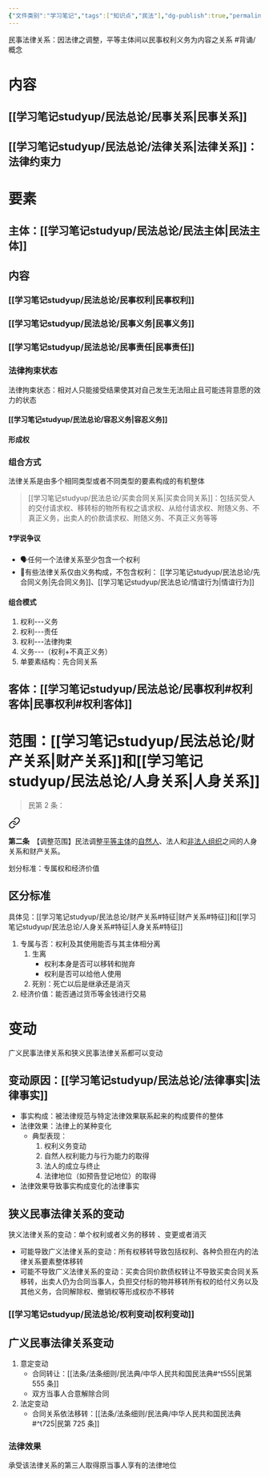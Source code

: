```yaml
---
{"文件类别":"学习笔记","tags":["知识点","民法"],"dg-publish":true,"permalink":"/学习笔记studyup/民法总论/民事法律关系/","dgPassFrontmatter":true,"created":"2024-07-02T20:34:47.997+08:00","updated":"2024-11-22T23:11:01.235+08:00"}
---
```


民事法律关系：因法律之调整，平等主体间以民事权利义务为内容之关系 #背诵/概念 
# 内容
## [[学习笔记studyup/民法总论/民事关系\|民事关系]]
## [[学习笔记studyup/民法总论/法律关系\|法律关系]]：法律约束力
# 要素
## 主体：[[学习笔记studyup/民法总论/民法主体\|民法主体]]
## 内容
### [[学习笔记studyup/民法总论/民事权利\|民事权利]]
### [[学习笔记studyup/民法总论/民事义务\|民事义务]]
### [[学习笔记studyup/民法总论/民事责任\|民事责任]]
### 法律拘束状态
法律拘束状态：相对人只能接受结果使其对自己发生无法阻止且可能违背意愿的效力的状态
#### [[学习笔记studyup/民法总论/容忍义务\|容忍义务]]
#### 形成权
### 组合方式
法律关系是由多个相同类型或者不同类型的要素构成的有机整体
> [[学习笔记studyup/民法总论/买卖合同关系\|买卖合同关系]]：包括买受人的交付请求权、移转标的物所有权之请求权、从给付请求权、附随义务、不真正义务，出卖人的价款请求权、附随义务、不真正义务等等
#### ❓学说争议
- 🗣️任何一个法律关系至少包含一个权利
- 🐨有些法律关系仅由义务构成，不包含权利： [[学习笔记studyup/民法总论/先合同义务\|先合同义务]]、[[学习笔记studyup/民法总论/情谊行为\|情谊行为]]
#### 组合模式
1. 权利---义务
2. 权利---责任
3. 权利---法律拘束
4. 义务---（权利+不真正义务）
5. 单要素结构：先合同关系
## 客体：[[学习笔记studyup/民法总论/民事权利#权利客体\|民事权利#权利客体]]
# 范围：[[学习笔记studyup/民法总论/财产关系\|财产关系]]和[[学习笔记studyup/民法总论/人身关系\|人身关系]]
>民第 2 条：
<div class="transclusion internal-embed is-loaded"><a class="markdown-embed-link" href="/////#t2" aria-label="Open link"><svg xmlns="http://www.w3.org/2000/svg" width="24" height="24" viewBox="0 0 24 24" fill="none" stroke="currentColor" stroke-width="2" stroke-linecap="round" stroke-linejoin="round" class="svg-icon lucide-link"><path d="M10 13a5 5 0 0 0 7.54.54l3-3a5 5 0 0 0-7.07-7.07l-1.72 1.71"></path><path d="M14 11a5 5 0 0 0-7.54-.54l-3 3a5 5 0 0 0 7.07 7.07l1.71-1.71"></path></svg></a><div class="markdown-embed">



**第二条**　【调整范围】民法调整<u>平等主体</u>的<u>自然人</u>、法人和<u>非法人组织</u>之间的人身关系和财产关系。 

</div></div>


划分标准：专属权和经济价值
## 区分标准
具体见：[[学习笔记studyup/民法总论/财产关系#特征\|财产关系#特征]]和[[学习笔记studyup/民法总论/人身关系#特征\|人身关系#特征]]
1. 专属与否：权利及其使用能否与其主体相分离 
	1. 生离
		- 权利本身是否可以移转和抛弃
		- 权利是否可以给他人使用 
	2. 死别：死亡以后是继承还是消灭
2. 经济价值：能否通过货币等金钱进行交易
# 变动
广义民事法律关系和狭义民事法律关系都可以变动
## 变动原因：[[学习笔记studyup/民法总论/法律事实\|法律事实]]
- 事实构成：被法律规范与特定法律效果联系起来的构成要件的整体 
- 法律效果：法律上的某种变化 
	- 典型表现：
		1. 权利义务变动
		2. 自然人权利能力与行为能力的取得
		3. 法人的成立与终止
		4. 法律地位（如预告登记地位）的取得
- 法律效果导致事实构成变化的法律事实
## 狭义民事法律关系的变动
狭义法律关系的变动：单个权利或者义务的移转 、变更或者消灭
- 可能导致广义法律关系的变动：所有权移转导致包括权利、各种负担在内的法律关系要素整体移转
- 可能不导致广义法律关系的变动：买卖合同价款债权转让不导致买卖合同关系移转，出卖人仍为合同当事人，负担交付标的物并移转所有权的给付义务以及其他义务，合同解除权、撤销权等形成权亦不移转
### [[学习笔记studyup/民法总论/权利变动\|权利变动]]
## 广义民事法律关系变动
1. 意定变动
	- 合同转让：[[法条/法条细则/民法典/中华人民共和国民法典#^t555\|民第 555 条]]
	- 双方当事人合意解除合同
2. 法定变动
	- 合同关系依法移转：[[法条/法条细则/民法典/中华人民共和国民法典#^t725\|民第 725 条]]
### 法律效果
承受该法律关系的第三人取得原当事人享有的法律地位